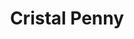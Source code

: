 ---
title: Cristal Penny
date: 
draft: false

# descripcion
description : Cristal cuadrado mediano

materials: Plata 925

color: Celeste, Azul, Negro

dimensions: 0,5cm

code: 01-07-0022

type: "Aros"

categories: []

price: $1.910,00

price_eftvo: $1.625,00

# Images
# first image will be shown in the product page
images:
  # - image: "images/path_to_image"
  # La ubicacion de las imagenes es imagenes/Aros/Aros.Cristal/01-07-0022-cristal-penny
  - image: "./images/aros/cristal/01-07-0022-cristal-cuadrado-mediano_C.JPG"
  - image: "./images/aros/cristal/01-07-0022-cristal-cuadrado-mediano_a.JPG"
  - image: "./images/aros/cristal/01-07-0022-cristal-cuadrado-mediano_b.JPG"
---